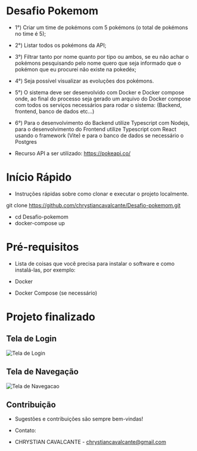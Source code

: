# Desafio Pokemom 

* 1°) Criar um time de pokémons com 5 pokémons (o total de pokémons no time é 5);

* 2°) Listar todos os pokémons da API;

* 3°) Filtrar tanto por nome quanto por tipo ou ambos, se eu não achar o pokémons pesquisando pelo nome quero que seja informado que o pokémon que eu procurei não existe na pokedéx;

* 4°) Seja possível visualizar as evoluções dos pokémons.

* 5°) O sistema deve ser desenvolvido com Docker e Docker compose onde, ao final do processo seja gerado um arquivo do Docker compose com todos os serviços necessários para rodar o sistema: (Backend, frontend, banco de dados etc...)

* 6°) Para o desenvolvimento do Backend utilize Typescript com Nodejs, para o desenvolvimento do Frontend utilize Typescript com React usando o framework (Vite) e para o banco de dados se necessário o Postgres

* Recurso API a ser utilizado: https://pokeapi.co/


# Início Rápido

* Instruções rápidas sobre como clonar e executar o projeto localmente.

git clone https://github.com/chrystiancavalcante/Desafio-pokemom.git

* cd Desafio-pokemom
* docker-compose up


# Pré-requisitos

* Lista de coisas que você precisa para instalar o software e como instalá-las, por exemplo:

* Docker
* Docker Compose (se necessário)


# Projeto finalizado

## Tela de Login
![Tela de Login](https://firebasestorage.googleapis.com/v0/b/softwarepro-28ade.appspot.com/o/Captura%20de%20Tela%202024-01-02%20a%CC%80s%2009.48.00.png?alt=media&token=a330085d-bd78-48ec-bf15-07be6a3efebd)


## Tela de Navegação

![Tela de Navegacao](https://firebasestorage.googleapis.com/v0/b/softwarepro-28ade.appspot.com/o/Captura%20de%20Tela%202024-01-02%20a%CC%80s%2009.50.16.png?alt=media&token=7e2500f5-89e5-4bf2-a8f6-d7ccefa3e58b)

## Contribuição

- Sugestões e contribuições são sempre bem-vindas! 


- Contato:
- CHRYSTIAN CAVALCANTE - chrystiancavalcante@gmail.com
